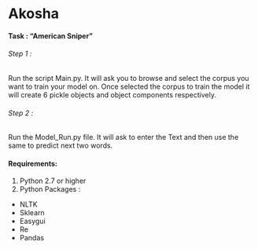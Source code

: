 # Akosha
#### Task : “American Sniper”

###### Step 1 :
  Run the script Main.py.
  It will ask you to browse and select the corpus you want to train your model on.
  Once selected the corpus to train the model it will create 6 pickle objects and object components respectively.
###### Step 2 :
  Run the Model_Run.py file.
  It will ask to enter the Text and then use the same to predict next two words.

#### Requirements:
1. Python 2.7 or higher
2. Python Packages :
 * NLTK
 * Sklearn
 * Easygui
 * Re
 * Pandas


